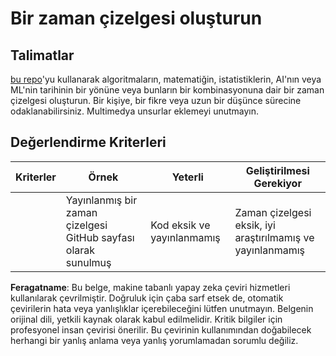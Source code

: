 # Bir zaman çizelgesi oluşturun

## Talimatlar

[bu repo](https://github.com/Digital-Humanities-Toolkit/timeline-builder)'yu kullanarak algoritmaların, matematiğin, istatistiklerin, AI'nın veya ML'nin tarihinin bir yönüne veya bunların bir kombinasyonuna dair bir zaman çizelgesi oluşturun. Bir kişiye, bir fikre veya uzun bir düşünce sürecine odaklanabilirsiniz. Multimedya unsurlar eklemeyi unutmayın.

## Değerlendirme Kriterleri

| Kriterler | Örnek                                               | Yeterli                                 | Geliştirilmesi Gerekiyor                                        |
| --------- | --------------------------------------------------- | --------------------------------------- | --------------------------------------------------------------- |
|           | Yayınlanmış bir zaman çizelgesi GitHub sayfası olarak sunulmuş | Kod eksik ve yayınlanmamış              | Zaman çizelgesi eksik, iyi araştırılmamış ve yayınlanmamış       |

**Feragatname**:
Bu belge, makine tabanlı yapay zeka çeviri hizmetleri kullanılarak çevrilmiştir. Doğruluk için çaba sarf etsek de, otomatik çevirilerin hata veya yanlışlıklar içerebileceğini lütfen unutmayın. Belgenin orijinal dili, yetkili kaynak olarak kabul edilmelidir. Kritik bilgiler için profesyonel insan çevirisi önerilir. Bu çevirinin kullanımından doğabilecek herhangi bir yanlış anlama veya yanlış yorumlamadan sorumlu değiliz.
